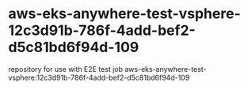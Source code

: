 # aws-eks-anywhere-test-vsphere-12c3d91b-786f-4add-bef2-d5c81bd6f94d-109
repository for use with E2E test job aws-eks-anywhere-test-vsphere:12c3d91b-786f-4add-bef2-d5c81bd6f94d-109
